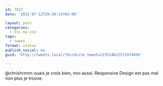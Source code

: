 ```yaml
---
id: 7922
date: '2012-07-12T20:30:13+02:00'

layout: post
categories:
  - Vis ma vie
tags:
  - tweet
format: status
publish_social: no
guid: 'http://tweets.local/?birdsite_tweet=223514622571974656'

---
```


@chrishrmnn ouais je crois bien, moi aussi. Responsive Design est pas mal non plus je trouve.